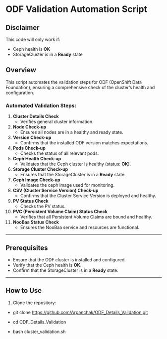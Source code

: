 # ODF Validation Automation Script
## Disclaimer
This code will only work if:
- Ceph health is **OK**
- StorageCluster is in a **Ready** state
## Overview
This script automates the validation steps for ODF (OpenShift Data Foundation), ensuring a comprehensive check of the cluster’s health and configuration. 
### Automated Validation Steps:
1. **Cluster Details Check** 
   - Verifies general cluster information.
2. **Node Check-up** 
   - Ensures all nodes are in a healthy and ready state.
3. **Version Check-up** 
   - Confirms that the installed ODF version matches expectations.
4. **Pods Check-up** 
   - Checks the status of all relevant pods.
5. **Ceph Health Check-up** 
   - Validates that the Ceph cluster is healthy (status: **OK**).
6. **Storage Cluster Check-up** 
   - Ensures that the StorageCluster is in a **Ready** state.
7. **Ceph Image Check-up** 
   - Validates the ceph image used for monitoring.
8. **CSV (Cluster Service Version) Check-up** 
   - Confirms that the Cluster Service Version is deployed and healthy.
9. **PV Status Check** 
   - Checks the PV status.
10. **PVC (Persistent Volume Claim) Status Check** 
    - Verifies that all Persistent Volume Claims are bound and healthy.
11. **NooBaa Status Check** 
    - Ensures the NooBaa service and resources are functional.
---
## Prerequisites
- Ensure that the ODF cluster is installed and configured.
- Verify that the Ceph health is **OK**.
- Confirm that the StorageCluster is in a **Ready** state.
---
## How to Use
1. Clone the repository:
  - git clone https://github.com/Arpanchak/ODF_Details_Validation.git

  - cd ODF_Details_Validation

  - bash cluster_validation.sh
